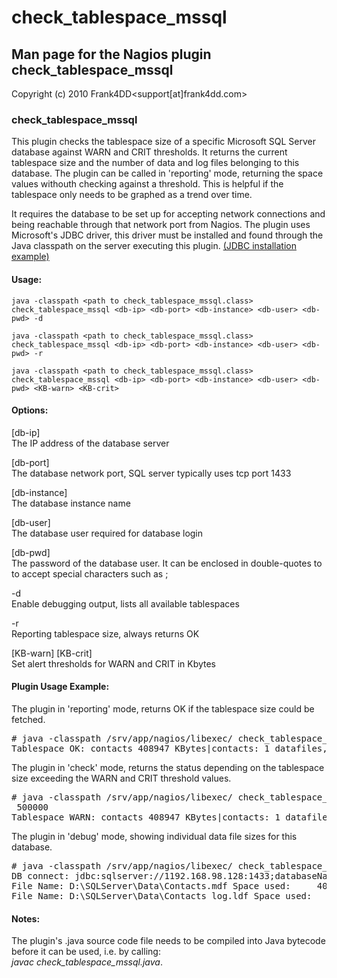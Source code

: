 # check_tablespace_mssql

## Man page for the Nagios plugin check_tablespace_mssql

Copyright (c) 2010 Frank4DD<support[at]frank4dd.com>

### check_tablespace_mssql

This plugin checks the tablespace size of a specific Microsoft SQL Server database against WARN and CRIT thresholds. It returns the current tablespace size and the number of data and log files belonging to this database. The plugin can be called in 'reporting' mode, returning the space values withouth checking against a threshold. This is helpful if the tablespace only needs to be graphed as a trend over time.

It requires the database to be set up for accepting network connections and being reachable through that network port from Nagios. The plugin uses Microsoft's JDBC driver, this driver must be installed and found through the Java classpath on the server executing this plugin. [(JDBC installation example)](http://fm4dd.com/database/howto-install-Microsoft-jdbc.htm)

#### Usage:

`java -classpath <path to check_tablespace_mssql.class> check_tablespace_mssql <db-ip> <db-port> <db-instance> <db-user> <db-pwd> -d`  

`java -classpath <path to check_tablespace_mssql.class> check_tablespace_mssql <db-ip> <db-port> <db-instance> <db-user> <db-pwd> -r`  

`java -classpath <path to check_tablespace_mssql.class> check_tablespace_mssql <db-ip> <db-port> <db-instance> <db-user> <db-pwd> <KB-warn> <KB-crit>`

#### Options:

[db-ip]  
      The IP address of the database server

[db-port]  
      The database network port, SQL server typically uses tcp port 1433

[db-instance]  
      The database instance name

[db-user]  
      The database user required for database login

[db-pwd]  
      The password of the database user. It can be enclosed in double-quotes to to accept special characters such as ;

-d  
      Enable debugging output, lists all available tablespaces

-r  
      Reporting tablespace size, always returns OK

[KB-warn] [KB-crit]  
      Set alert thresholds for WARN and CRIT in Kbytes

#### Plugin Usage Example:

The plugin in 'reporting' mode, returns OK if the tablespace size could be fetched.

<pre># java -classpath /srv/app/nagios/libexec/ check_tablespace_mssql 192.168.98.128 1433 contacts "sa" "dbpass" -r
Tablespace OK: contacts 408947 KBytes|contacts: 1 datafiles, 1 logfiles, used 408947 KB total</pre>

The plugin in 'check' mode, returns the status depending on the tablespace size exceeding the WARN and CRIT threshold values.

<pre># java -classpath /srv/app/nagios/libexec/ check_tablespace_mssql 192.168.98.128 1433 contacts "sa" "dbpass" 300000
 500000
Tablespace WARN: contacts 408947 KBytes|contacts: 1 datafiles, 1 logfiles, used 408947 KB</pre>

The plugin in 'debug' mode, showing individual data file sizes for this database.

<pre># java -classpath /srv/app/nagios/libexec/ check_tablespace_mssql 192.168.98.128 1433 contacts "sa" "dbpass" -d
DB connect: jdbc:sqlserver://1192.168.98.128:1433;databaseName=contacts;user=sa; password=dbpass;
File Name: D:\SQLServer\Data\Contacts.mdf Space used:     400000 KB
File Name: D:\SQLServer\Data\Contacts_log.ldf Space used:       8947 KB</pre>

#### Notes:

The plugin's .java source code file needs to be compiled into Java bytecode before it can be used, i.e. by calling:  
_javac check_tablespace_mssql.java_.
